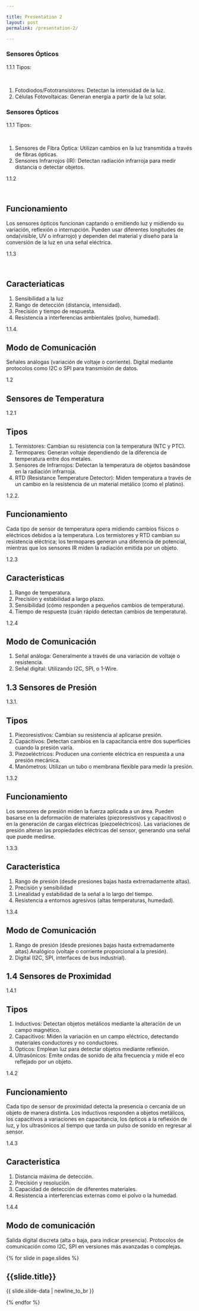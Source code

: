 ```yaml
---

title: Presentation 2
layout: post
permalink: /presentation-2/

---
```

<section>
  <section>
    <h1>Sensores Ópticos</h1>
    <p>1.1.1 Tipos:</p><br>
      <ol>
        <li>Fotodiodos/Fototransistores: Detectan la intensidad de la luz.</li>
        <li>Células Fotovoltaicas: Generan energía a partir de la luz solar.</li>
      </ol>
  </section>
  <section>
    <h1>Sensores Ópticos</h1>
    <p>1.1.1 Tipos:</p><br>
    <ol>
        <li>Sensores de Fibra Óptica: Utilizan cambios en la luz transmitida a través de fibras ópticas.</li>
        <li>Sensores Infrarrojos (IR): Detectan radiación infrarroja para medir distancia o detectar objetos.</li>
    </ol>
  </section>
</section>
<section>
  <p>1.1.2</p><br>
  <h2>Funcionamiento</h2>
  <p>Los sensores ópticos funcionan captando o emitiendo luz y midiendo su variación, reflexión o interrupción. Pueden usar diferentes longitudes de onda<span class="fragment highlight-red">(visible, UV o infrarrojo)</span> y dependen del material y diseño para la conversión de la luz en una señal eléctrica.</p>
</section>
<section>
  <p>1.1.3</p><br>
  <h2>Caracteriaticas</h2>
  <ol>
    <li clas="fragment">Sensibilidad a la luz</li>
    <li>Rango de detección <span class="fragment highlight-red">(distancia, intensidad).</span></li>
    <li>Precisión y tiempo de respuesta.</li>
    <li>Resistencia a interferencias ambientales <span class="fragment highlight-red">(polvo, humedad).</span></li>
  </ol>
</section>
<section>
  <p>1.1.4.</p>
  <h2>Modo de Comunicación</h2>
  <p>Señales análogas <span class="fragment highlight-red">(variación de voltaje o corriente)</span>. Digital mediante protocolos como I2C o SPI para transmisión de datos.</p>
</section>
<section>
  <section data-background="{{site.baseurl}}/_posts/temperatura.jpg" data-background-repeat="repeat" data-background-size="100px">
    <p>1.2</p>
    <h2>Sensores de Temperatura</h2>
  </section>
  <section>
    <p>1.2.1</p>
    <h2>Tipos</h2>    
    <ol>
      <li>Termistores: Cambian su resistencia con la temperatura <span class="fragment highlight-red">(NTC y PTC)</span>.</li>
      <li>Termopares: Generan voltaje dependiendo de la diferencia de temperatura entre dos metales.</li>
      <li>Sensores de Infrarrojos: Detectan la temperatura de objetos basándose en la radiación infrarroja.</li>
      <li>RTD <span class="fragment highlight-red">(Resistance Temperature Detector)</span>: Miden temperatura a través de un cambio en la resistencia de un material metálico <span class="fragment highlight-red">(como el platino)</span>.</li>
    </ol>
  </section>
</section>
<section>
  <section>
    <p>1.2.2.</p>
    <h2>Funcionamiento</h2>
    <p>Cada tipo de sensor de temperatura opera midiendo cambios físicos o eléctricos debidos a la temperatura. Los termistores y RTD cambian su resistencia eléctrica; los termopares generan una diferencia de potencial, mientras que los sensores IR miden la radiación emitida por un objeto.</p>
  </section>
  <section>
    <p>1.2.3</p>
    <h2>Caracteristicas</h2>
    <ol>
      <li>Rango de temperatura.</li>
      <li>Precisión y estabilidad a largo plazo.</li>
      <li>Sensibilidad <span class="fragment highlight-red">(cómo responden a pequeños cambios de temperatura)</span>.</li>
      <li>Tiempo de respuesta <span class="fragment highlight-red">(cuán rápido detectan cambios de temperatura)</span>.</li>
    </ol>
  </section>
  <section>
    <p>1.2.4</p>
    <h2>Modo de Comunicación</h2>
    <ol>
      <li>Señal análoga: Generalmente a través de una variación de voltaje o resistencia.</li>
      <li>Señal digital: Utilizando I2C, SPI, o 1-Wire.</li>
    </ol>
  </section>
</section>
<section>
  <section><h2>1.3 Sensores de Presión</h2></section>
  <section>
    <p>1.3.1.</p>
    <h2>Tipos</h2>
    <ol>
      <li>Piezoresistivos: Cambian su resistencia al aplicarse presión.</li>
      <li>Capacitivos: Detectan cambios en la capacitancia entre dos superficies cuando la presión varía.</li>
      <li>Piezoeléctricos: Producen una corriente eléctrica en respuesta a una presión mecánica.</li>
      <li>Manómetros: Utilizan un tubo o membrana flexible para medir la presión.</li>
    </ol>
  </section>
  <section>
    <p>1.3.2</p>
    <h2>Funcionamiento</h2>
    <p>Los sensores de presión miden la fuerza aplicada a un área. Pueden basarse en la deformación de materiales (piezoresistivos y capacitivos) o en la generación de cargas eléctricas (piezoeléctricos). Las variaciones de presión alteran las propiedades eléctricas del sensor, generando una señal que puede medirse.</p>
  </section>
  <section>
    <p>1.3.3</p>
    <h2>Caracteristica</h2>
    <ol>
      <li>Rango de presión (desde presiones bajas hasta extremadamente altas).</li>
      <li>Precisión y sensibilidad</li>
      <li>Linealidad y estabilidad de la señal a lo largo del tiempo.</li>
      <li>Resistencia a entornos agresivos (altas temperaturas, humedad).</li>
    </ol>
  </section>
  <section>
    <p>1.3.4</p>
    <h2>Modo de Comunicación</h2>
    <ol>
      <li>Rango de presión <span class="fragment highlight-red">(desde presiones bajas hasta extremadamente altas).Analógico (voltaje o corriente proporcional a la presión)</span>.</li>
      <li>Digital <span class="fragment highlight-red">(I2C, SPI, interfaces de bus industrial)</span>.</li>
    </ol>
  </section>
</section>
<section>
  <section><h2>1.4 Sensores de Proximidad</h2></section>
  <section>
    <p>1.4.1</p>
    <h2>Tipos</h2>
    <ol>
      <li>Inductivos: Detectan objetos metálicos mediante la alteración de un campo magnético.</li>
      <li>Capacitivos: Miden la variación en un campo eléctrico, detectando materiales conductores y no conductores.</li>
      <li>Ópticos: Emplean luz para detectar objetos mediante reflexión.</li>
      <li>Ultrasónicos: Emite ondas de sonido de alta frecuencia y mide el eco reflejado por un objeto.</li>
    </ol>
  </section>
  <section>
    <p>1.4.2</p>
    <h2>Funcionamiento</h2>
    <p>Cada tipo de sensor de proximidad detecta la presencia o cercanía de un objeto de manera distinta. Los inductivos responden a objetos metálicos, los capacitivos a variaciones en capacitancia, los ópticos a la reflexión de luz, y los ultrasónicos al tiempo que tarda un pulso de sonido en regresar al sensor.</p>
  </section>
  <section>
    <p>1.4.3</p>
    <h2>Caracteristica</h2>
    <ol>
      <li>Distancia máxima de detección.</li>
      <li>Precisión y resolución.</li>
      <li>Capacidad de detección de diferentes materiales.</li>
      <li>Resistencia a interferencias externas como el polvo o la humedad.</li>
    </ol>
  </section>
  <section>
    <p>1.4.4</p>
    <h2>Modo de comunicación</h2>
    <p>Salida digital discreta <span class="fragment highlight-red">(alta o baja, para indicar presencia)</span>. Protocolos de comunicación como I2C, SPI en versiones más avanzadas o complejas.</p>
  </section>
</section>


{% for slide in page.slides %}
                    
<section data-background="{% if slide.background %}{{slide.background}}{% else %}{{page.background}}{% endif %}"><h1>{{slide.title}}</h1><p>{{ slide.slide-data | newline_to_br }}</p></section>
                    
{% endfor %}
